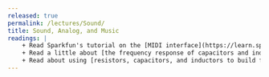 ```yaml
---
released: true
permalink: /lectures/Sound/
title: Sound, Analog, and Music
readings: |
    + Read Sparkfun's tutorial on the [MIDI interface](https://learn.sparkfun.com/tutorials/midi-tutorial/all).
    + Read a little about [the frequency response of capacitors and inductors](http://artsites.ucsc.edu/EMS/music/tech_background/Z/impedance.html)
    + Read about using [resistors, capacitors, and inductors to build filters](https://circuitcellar.com/archive-article/analog-filter-essentials/)
---
```


